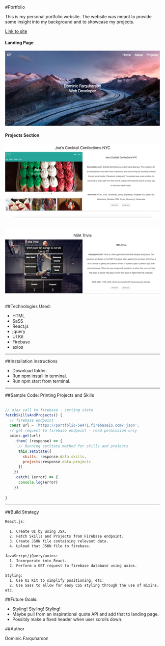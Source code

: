 #Portfolio

This is my personal portfolio website. The website was meant to provide some insight into my background and to showcase my projects.

[Link to site]()

#### Landing Page
![Portfolio Landing Page](public/assets/images/portfolio.png)

#### Projects Section
![Project 1 - Portfolio](public/assets/images/project1.png)

![Project 2 - Portfolio](public/assets/images/project2.png)
---
##Technologies Used:

- HTML
- SaSS
- React.js
- jquery
- UI Kit
- Firebase
- axios

---
##Installation Instructions

- Download folder.
- Run npm install in terminal.
- Run npm start from terminal.

---
##Sample Code: Printing Projects and Skills
```javascript

// ajax call to firebase - setting state
fetchSkillsAndProjects() {
  // firebase endpoint
  const url = 'https://portfolio-5e471.firebaseio.com/.json';
  // get request to firebase endpoint - read permission only
  axios.get(url)
    .then( (response) => {
      // Running setState method for skills and projects
      this.setState({
        skills: response.data.skills,
        projects:response.data.projects
      })
    })
    .catch( (error) => {
      console.log(error)
    })

}
```
---
##Build Strategy
```
React.js:

  1. Create UI by using JSX.
  2. Fetch Skills and Projects from Firebase endpoint.
  3. Create JSON file containing relevant data.
  4. Upload that JSON file to firebase.

JavaScript/jQuery/axios:
  1. Incorporate into React.
  2. Perform a GET request to firebase database using axios.

Styling:
  1. Use UI Kit to simplify positioning, etc.
  2. Use Sass to allow for easy CSS styling through the use of mixins, etc.

```  

##Future Goals:
- Styling! Styling! Styling!
- Maybe pull from an inspirational quote API and add that to landing page.
- Possibly make a fixed header when user scrolls down.


##Author

Dominic Farquharson
